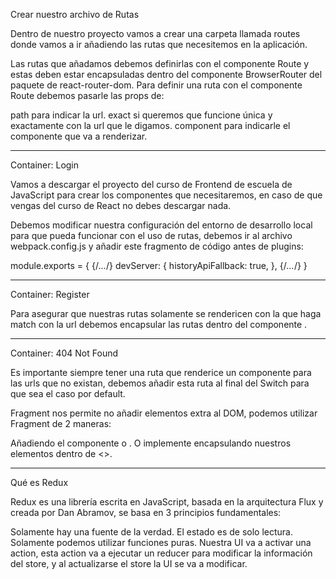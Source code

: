 Crear nuestro archivo de Rutas

Dentro de nuestro proyecto vamos a crear una carpeta llamada routes donde vamos a ir añadiendo las rutas que necesitemos en la aplicación.

Las rutas que añadamos debemos definirlas con el componente Route y estas deben estar encapsuladas dentro del componente BrowserRouter del paquete de react-router-dom. Para definir una ruta con el componente Route debemos pasarle las props de:

path para indicar la url.
exact si queremos que funcione única y exactamente con la url que le digamos.
component para indicarle el componente que va a renderizar.

----------------

Container: Login

Vamos a descargar el proyecto del curso de Frontend de escuela de JavaScript para crear los componentes que necesitaremos, en caso de que vengas del curso de React no debes descargar nada.

Debemos modificar nuestra configuración del entorno de desarrollo local para que pueda funcionar con el uso de rutas, debemos ir al archivo webpack.config.js y añadir este fragmento de código antes de plugins:

module.exports = {
  {/*...*/}
  devServer: {
    historyApiFallback: true,
  },
  {/*...*/}
}

------------------

Container: Register

Para asegurar que nuestras rutas solamente se rendericen con la que haga match con la url debemos encapsular las rutas dentro del componente .

-----------------

Container: 404 Not Found

Es importante siempre tener una ruta que renderice un componente para las urls que no existan, debemos añadir esta ruta al final del Switch para que sea el caso por default.

Fragment nos permite no añadir elementos extra al DOM, podemos utilizar Fragment de 2 maneras:

Añadiendo el componente o .
O implemente encapsulando nuestros elementos dentro de <>.

------------------

Qué es Redux

Redux es una librería escrita en JavaScript, basada en la arquitectura Flux y creada por Dan Abramov, se basa en 3 principios fundamentales:

Solamente hay una fuente de la verdad.
El estado es de solo lectura.
Solamente podemos utilizar funciones puras.
Nuestra UI va a activar una action, esta action va a ejecutar un reducer para modificar la información del store, y al actualizarse el store la UI se va a modificar.